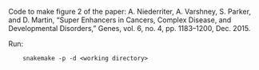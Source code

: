 Code to make figure 2 of the paper:
	A. Niederriter, A. Varshney, S. Parker, and D. Martin, “Super Enhancers in Cancers, Complex Disease, and Developmental Disorders,” Genes, vol. 6, no. 4, pp. 1183–1200, Dec. 2015.

Run:
```
	snakemake -p -d <working directory>
```	